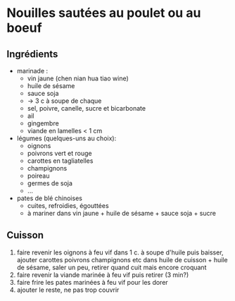 
# Nouilles sautées au poulet ou au boeuf
## Ingrédients
- marinade :
  - vin jaune (chen nian hua tiao wine) 
  - huile de sésame 
  - sauce soja 
  - -> 3 c à soupe de chaque
  - sel, poivre, canelle, sucre et bicarbonate
  - ail 
  - gingembre
  - viande en lamelles < 1 cm
- légumes (quelques-uns au choix): 
  - oignons
  - poivrons vert et rouge 
  - carottes en tagliatelles 
  - champignons 
  - poireau 
  - germes de soja
  - ...
- pates de blé chinoises 
  - cuites, refroidies, égouttées
  - à mariner dans vin jaune + huile de sésame + sauce soja + sucre

## Cuisson
1. faire revenir les oignons à feu vif dans 1 c. à soupe d'huile puis baisser, ajouter carottes poivrons champignons etc dans huile de cuisson + huile de sésame, saler un peu, retirer quand cuit mais encore croquant
2. faire revenir la viande marinée à feu vif puis retirer (3 min?)
3. faire frire les pates marinées à feu vif pour les dorer
4. ajouter le reste, ne pas trop couvrir
